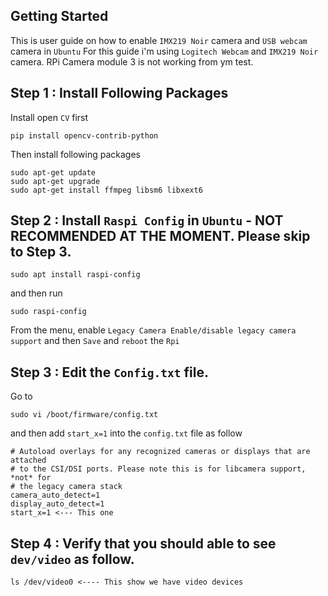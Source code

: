 ## Getting Started

This is user guide on how to enable `IMX219 Noir` camera and `USB webcam` camera in `Ubuntu`
For this guide i'm using `Logitech Webcam` and `IMX219 Noir ` camera. RPi Camera module 3 is not working from ym test.

## Step 1 : Install Following Packages

Install open `CV` first
```
pip install opencv-contrib-python
```

Then install following packages
```
sudo apt-get update
sudo apt-get upgrade
sudo apt-get install ffmpeg libsm6 libxext6
```

## Step 2 : Install `Raspi Config` in `Ubuntu` - NOT RECOMMENDED AT THE MOMENT. Please skip to Step 3.
```
sudo apt install raspi-config
```
and then run 
```
sudo raspi-config
```
From the menu, enable `Legacy Camera Enable/disable legacy camera support` and then `Save` and `reboot` the `Rpi`

## Step 3 : Edit the `Config.txt` file.

Go to
```
sudo vi /boot/firmware/config.txt
```
and then add `start_x=1` into the `config.txt` file as follow
```
# Autoload overlays for any recognized cameras or displays that are attached
# to the CSI/DSI ports. Please note this is for libcamera support, *not* for
# the legacy camera stack
camera_auto_detect=1
display_auto_detect=1
start_x=1 <--- This one
```

## Step 4 : Verify that you should able to see `dev/video` as follow.
```
ls /dev/video0 <---- This show we have video devices
```
